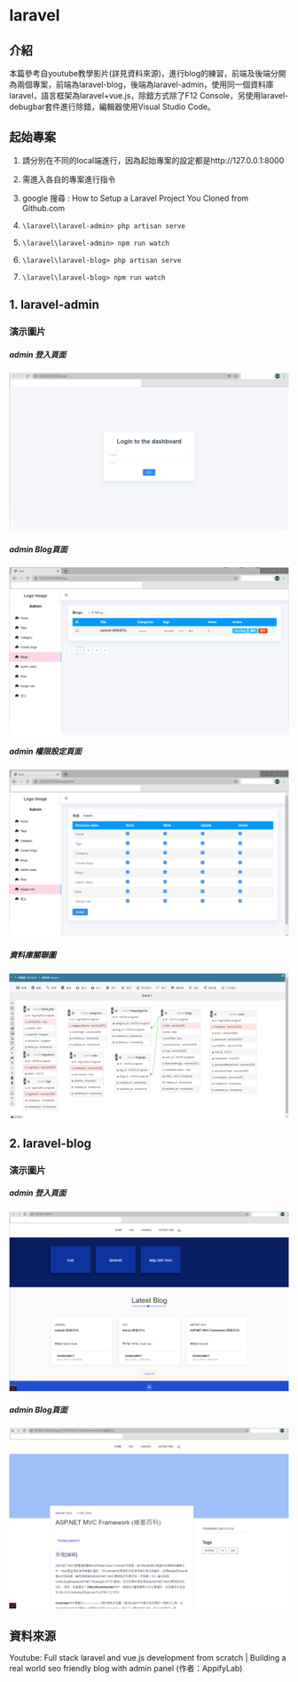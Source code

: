 # laravel
## 介紹
本篇參考自youtube教學影片(詳見資料來源)，進行blog的練習，前端及後端分開為兩個專案，前端為laravel-blog，後端為laravel-admin，使用同一個資料庫laravel，語言框架為laravel+vue.js，除錯方式除了F12 Console，另使用laravel-debugbar套件進行除錯，編輯器使用Visual Studio Code。
## 起始專案


1. 請分別在不同的local端進行，因為起始專案的設定都是http://127.0.0.1:8000

2. 需進入各自的專案進行指令


3. google 搜尋 : How to Setup a Laravel Project You Cloned from Github.com

4. `\laravel\laravel-admin> php artisan serve`

4. `\laravel\laravel-admin> npm run watch`

4. `\laravel\laravel-blog> php artisan serve`

4. `\laravel\laravel-blog> npm run watch`

## 1. laravel-admin
### 演示圖片
##### admin 登入頁面
![alt admin登入頁面](md-img/admin-login.png)
##### admin Blog頁面
![alt adminBlog頁面](md-img/admin-blog.png)
##### admin 權限設定頁面
![alt admin權限設定頁面](md-img/admin-assignRole.png)
##### 資料庫關聯圖
![alt 資料庫關聯圖](md-img/laravel-db.png)

## 2. laravel-blog
### 演示圖片
##### admin 登入頁面
![alt admin登入頁面](md-img/blog-home.png)
##### admin Blog頁面
![alt adminBlog頁面](md-img/blog-singlePage.png)

## 資料來源
Youtube: Full stack laravel and vue.js development from scratch | Building a real world seo friendly blog with admin panel (作者：AppifyLab)